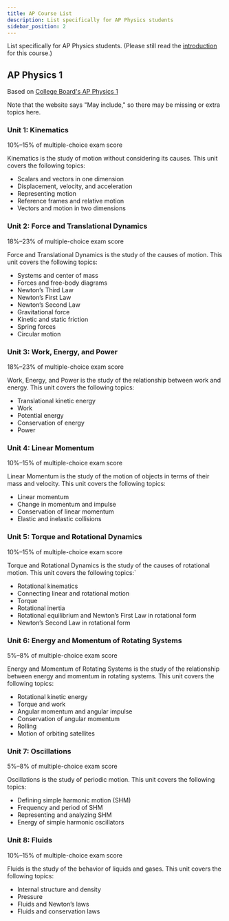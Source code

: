 ```yaml
---
title: AP Course List
description: List specifically for AP Physics students
sidebar_position: 2
---
```


List specifically for AP Physics students. (Please still read the [introduction](/docs/intro) for this course.)

## AP Physics 1

Based on [College Board's AP Physics 1](https://apstudents.collegeboard.org/courses/ap-physics-1-algebra-based)

Note that the website says "May include," so there may be missing or extra topics here.

### Unit 1: Kinematics

10%–15% of multiple-choice exam score

Kinematics is the study of motion without considering its causes. This unit covers the following topics:

-   Scalars and vectors in one dimension
-   Displacement, velocity, and acceleration
-   Representing motion
-   Reference frames and relative motion
-   Vectors and motion in two dimensions

### Unit 2: Force and Translational Dynamics

18%–23% of multiple-choice exam score

Force and Translational Dynamics is the study of the causes of motion. This unit covers the following topics:

-   Systems and center of mass
-   Forces and free-body diagrams
-   Newton’s Third Law
-   Newton’s First Law
-   Newton’s Second Law
-   Gravitational force
-   Kinetic and static friction
-   Spring forces
-   Circular motion

### Unit 3: Work, Energy, and Power

18%–23% of multiple-choice exam score

Work, Energy, and Power is the study of the relationship between work and energy. This unit covers the following topics:

-   Translational kinetic energy
-   Work
-   Potential energy
-   Conservation of energy
-   Power

### Unit 4: Linear Momentum

10%–15% of multiple-choice exam score

Linear Momentum is the study of the motion of objects in terms of their mass and velocity. This unit covers the following topics:

-   Linear momentum
-   Change in momentum and impulse
-   Conservation of linear momentum
-   Elastic and inelastic collisions

### Unit 5: Torque and Rotational Dynamics

10%–15% of multiple-choice exam score

Torque and Rotational Dynamics is the study of the causes of rotational motion. This unit covers the following topics:`

-   Rotational kinematics
-   Connecting linear and rotational motion
-   Torque
-   Rotational inertia
-   Rotational equilibrium and Newton’s First Law in rotational form
-   Newton’s Second Law in rotational form

### Unit 6: Energy and Momentum of Rotating Systems

5%–8% of multiple-choice exam score

Energy and Momentum of Rotating Systems is the study of the relationship between energy and momentum in rotating systems. This unit covers the following topics:

-   Rotational kinetic energy
-   Torque and work
-   Angular momentum and angular impulse
-   Conservation of angular momentum
-   Rolling
-   Motion of orbiting satellites

### Unit 7: Oscillations

5%–8% of multiple-choice exam score

Oscillations is the study of periodic motion. This unit covers the following topics:

-   Defining simple harmonic motion (SHM)
-   Frequency and period of SHM
-   Representing and analyzing SHM
-   Energy of simple harmonic oscillators

### Unit 8: Fluids

10%–15% of multiple-choice exam score

Fluids is the study of the behavior of liquids and gases. This unit covers the following topics:

-   Internal structure and density
-   Pressure
-   Fluids and Newton’s laws
-   Fluids and conservation laws
